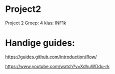 # Project2
Project 2 Groep: 4 klas: INF1k

# Handige guides:
  
https://guides.github.com/introduction/flow/

https://www.youtube.com/watch?v=XdhuWDdu-rk
